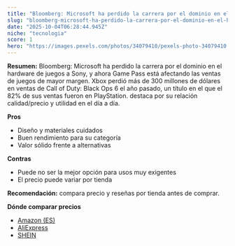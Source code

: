 ```yaml
---
title: "Bloomberg: Microsoft ha perdido la carrera por el dominio en el hardware de juegos a Sony, y ahora Game Pass está afectando las ventas de juegos de mayor margen. Xbox perdió más de 300 millones de dólares en ventas de Call of Duty: Black Ops 6 el año pasado, un título en el que el 82% de sus ventas fueron en PlayStation."
slug: "bloomberg-microsoft-ha-perdido-la-carrera-por-el-dominio-en-el-hardware-de-juego"
date: "2025-10-04T06:28:44.945Z"
niche: "tecnologia"
score: 1
hero: "https://images.pexels.com/photos/34079410/pexels-photo-34079410.jpeg?auto=compress&cs=tinysrgb&fit=crop&h=627&w=1200&auto=compress&cs=tinysrgb&w=1200&h=675&fit=crop"
---
```


**Resumen:** Bloomberg: Microsoft ha perdido la carrera por el dominio en el hardware de juegos a Sony, y ahora Game Pass está afectando las ventas de juegos de mayor margen. Xbox perdió más de 300 millones de dólares en ventas de Call of Duty: Black Ops 6 el año pasado, un título en el que el 82% de sus ventas fueron en PlayStation. destaca por su relación calidad/precio y utilidad en el día a día.

**Pros**
- Diseño y materiales cuidados
- Buen rendimiento para su categoría
- Valor sólido frente a alternativas

**Contras**
- Puede no ser la mejor opción para usos muy exigentes
- El precio puede variar por tienda

**Recomendación:** compara precio y reseñas por tienda antes de comprar.

**Dónde comparar precios**
- [Amazon (ES)](https://www.amazon.es/s?k=Bloomberg%3A%20Microsoft%20ha%20perdido%20la%20carrera%20por%20el%20dominio%20en%20el%20hardware%20de%20juegos%20a%20Sony%2C%20y%20ahora%20Game%20Pass%20est%C3%A1%20afectando%20las%20ventas%20de%20juegos%20de%20mayor%20margen.%20Xbox%20perdi%C3%B3%20m%C3%A1s%20de%20300%20millones%20de%20d%C3%B3lares%20en%20ventas%20de%20Call%20of%20Duty%3A%20Black%20Ops%206%20el%20a%C3%B1o%20pasado%2C%20un%20t%C3%ADtulo%20en%20el%20que%20el%2082%25%20de%20sus%20ventas%20fueron%20en%20PlayStation.&tag=teknovashop25-21)
- [AliExpress](https://www.aliexpress.com/wholesale?SearchText=Bloomberg%3A%20Microsoft%20ha%20perdido%20la%20carrera%20por%20el%20dominio%20en%20el%20hardware%20de%20juegos%20a%20Sony%2C%20y%20ahora%20Game%20Pass%20est%C3%A1%20afectando%20las%20ventas%20de%20juegos%20de%20mayor%20margen.%20Xbox%20perdi%C3%B3%20m%C3%A1s%20de%20300%20millones%20de%20d%C3%B3lares%20en%20ventas%20de%20Call%20of%20Duty%3A%20Black%20Ops%206%20el%20a%C3%B1o%20pasado%2C%20un%20t%C3%ADtulo%20en%20el%20que%20el%2082%25%20de%20sus%20ventas%20fueron%20en%20PlayStation.)
- [SHEIN](https://www.shein.com/pdsearch/Bloomberg%3A%20Microsoft%20ha%20perdido%20la%20carrera%20por%20el%20dominio%20en%20el%20hardware%20de%20juegos%20a%20Sony%2C%20y%20ahora%20Game%20Pass%20est%C3%A1%20afectando%20las%20ventas%20de%20juegos%20de%20mayor%20margen.%20Xbox%20perdi%C3%B3%20m%C3%A1s%20de%20300%20millones%20de%20d%C3%B3lares%20en%20ventas%20de%20Call%20of%20Duty%3A%20Black%20Ops%206%20el%20a%C3%B1o%20pasado%2C%20un%20t%C3%ADtulo%20en%20el%20que%20el%2082%25%20de%20sus%20ventas%20fueron%20en%20PlayStation.)